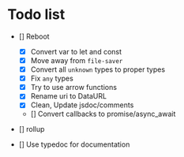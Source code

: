 # Todo list

- [] Reboot
    - [x] Convert var to let and const
    - [x] Move away from `file-saver`
    - [x] Convert all `unknown` types to proper types
    - [x] Fix `any` types
    - [x] Try to use arrow functions
    - [x] Rename uri to DataURL
    - [x] Clean, Update jsdoc/comments
    - [] Convert callbacks to promise/async_await

- [] rollup
- [] Use typedoc for documentation
